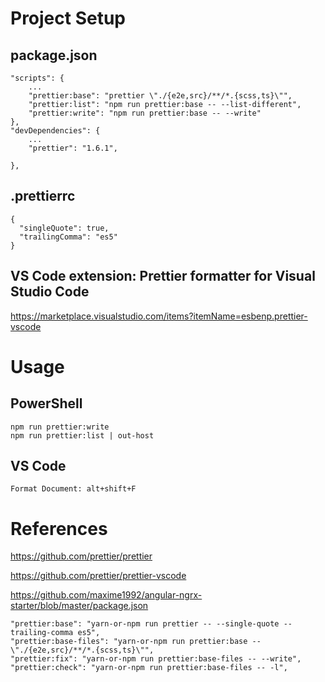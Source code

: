 # Project Setup
## package.json
```
"scripts": {
    ...
    "prettier:base": "prettier \"./{e2e,src}/**/*.{scss,ts}\"",
    "prettier:list": "npm run prettier:base -- --list-different",
    "prettier:write": "npm run prettier:base -- --write"
},
"devDependencies": {
    ...
    "prettier": "1.6.1",

},  
```
## .prettierrc
```
{
  "singleQuote": true,
  "trailingComma": "es5"
}
```
## VS Code extension: Prettier formatter for Visual Studio Code
https://marketplace.visualstudio.com/items?itemName=esbenp.prettier-vscode

# Usage
## PowerShell
```
npm run prettier:write
npm run prettier:list | out-host
```
## VS Code
```
Format Document: alt+shift+F
```
# References
https://github.com/prettier/prettier

https://github.com/prettier/prettier-vscode

https://github.com/maxime1992/angular-ngrx-starter/blob/master/package.json
```
"prettier:base": "yarn-or-npm run prettier -- --single-quote --trailing-comma es5",
"prettier:base-files": "yarn-or-npm run prettier:base -- \"./{e2e,src}/**/*.{scss,ts}\"",
"prettier:fix": "yarn-or-npm run prettier:base-files -- --write",
"prettier:check": "yarn-or-npm run prettier:base-files -- -l",
```

